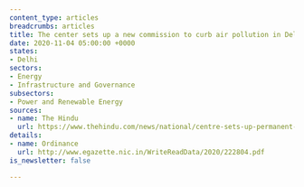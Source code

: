 ```yaml
---
content_type: articles
breadcrumbs: articles
title: The center sets up a new commission to curb air pollution in Delhi
date: 2020-11-04 05:00:00 +0000
states:
- Delhi
sectors:
- Energy
- Infrastructure and Governance
subsectors:
- Power and Renewable Energy
sources:
- name: The Hindu
  url: https://www.thehindu.com/news/national/centre-sets-up-permanent-commission-to-tackle-air-pollution-in-delhi-territory/article32975397.ece
details:
- name: Ordinance
  url: http://www.egazette.nic.in/WriteReadData/2020/222804.pdf
is_newsletter: false

---
```

